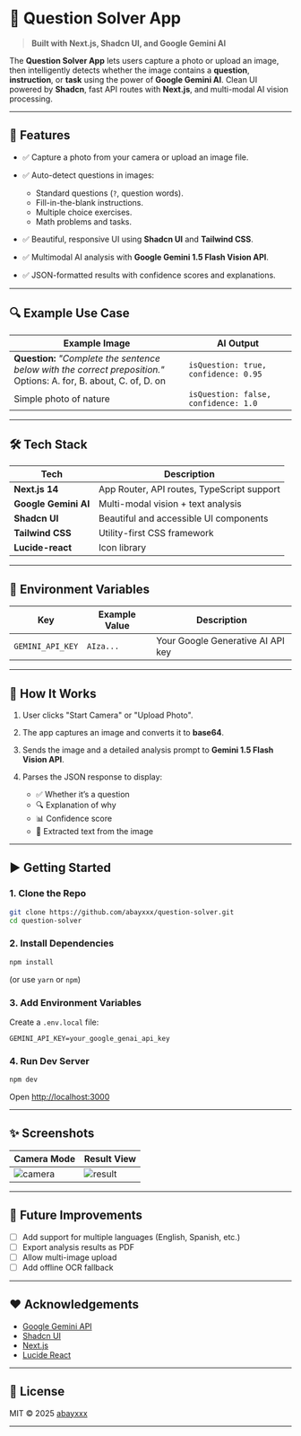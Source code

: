 # 📸 Question Solver App

> **Built with Next.js, Shadcn UI, and Google Gemini AI**

The **Question Solver App** lets users capture a photo or upload an image, then intelligently detects whether the image contains a **question**, **instruction**, or **task** using the power of **Google Gemini AI**.
Clean UI powered by **Shadcn**, fast API routes with **Next.js**, and multi-modal AI vision processing.

---

## 🚀 Features

- ✅ Capture a photo from your camera or upload an image file.
- ✅ Auto-detect questions in images:

  - Standard questions (`?`, question words).
  - Fill-in-the-blank instructions.
  - Multiple choice exercises.
  - Math problems and tasks.

- ✅ Beautiful, responsive UI using **Shadcn UI** and **Tailwind CSS**.
- ✅ Multimodal AI analysis with **Google Gemini 1.5 Flash Vision API**.
- ✅ JSON-formatted results with confidence scores and explanations.

---

## 🔍 Example Use Case

| Example Image                                                                                                            | AI Output                            |
| ------------------------------------------------------------------------------------------------------------------------ | ------------------------------------ |
| **Question:** _"Complete the sentence below with the correct preposition."_ <br> Options: A. for, B. about, C. of, D. on | `isQuestion: true, confidence: 0.95` |
| Simple photo of nature                                                                                                   | `isQuestion: false, confidence: 1.0` |

---

## 🛠️ Tech Stack

| Tech                 | Description                                |
| -------------------- | ------------------------------------------ |
| **Next.js 14**       | App Router, API routes, TypeScript support |
| **Google Gemini AI** | Multi-modal vision + text analysis         |
| **Shadcn UI**        | Beautiful and accessible UI components     |
| **Tailwind CSS**     | Utility-first CSS framework                |
| **Lucide-react**     | Icon library                               |

---

## 🔑 Environment Variables

| Key              | Example Value | Description                       |
| ---------------- | ------------- | --------------------------------- |
| `GEMINI_API_KEY` | `AIza...`     | Your Google Generative AI API key |

---

## 📸 How It Works

1. User clicks "Start Camera" or "Upload Photo".
2. The app captures an image and converts it to **base64**.
3. Sends the image and a detailed analysis prompt to **Gemini 1.5 Flash Vision API**.
4. Parses the JSON response to display:

   - ✅ Whether it’s a question
   - 🔍 Explanation of why
   - 📊 Confidence score
   - 📝 Extracted text from the image

---

## ▶️ Getting Started

### 1. Clone the Repo

```bash
git clone https://github.com/abayxxx/question-solver.git
cd question-solver
```

### 2. Install Dependencies

```bash
npm install
```

(or use `yarn` or `npm`)

### 3. Add Environment Variables

Create a `.env.local` file:

```env
GEMINI_API_KEY=your_google_genai_api_key
```

### 4. Run Dev Server

```bash
npm dev
```

Open [http://localhost:3000](http://localhost:3000)

---

## ✨ Screenshots

| Camera Mode                                             | Result View                                                   |
| ------------------------------------------------------- | ------------------------------------------------------------- |
| ![camera](https://fakeimg.pl/300x200/?text=Camera+View) | ![result](https://fakeimg.pl/300x200/?text=Question+Detected) |

---

## 🌟 Future Improvements

- [ ] Add support for multiple languages (English, Spanish, etc.)
- [ ] Export analysis results as PDF
- [ ] Allow multi-image upload
- [ ] Add offline OCR fallback

---

## ❤️ Acknowledgements

- [Google Gemini API](https://ai.google.dev/)
- [Shadcn UI](https://ui.shadcn.com/)
- [Next.js](https://nextjs.org/)
- [Lucide React](https://lucide.dev/)

---

## 📄 License

MIT © 2025 [abayxxx](https://github.com/abayxxx)

---

